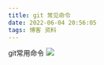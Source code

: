 ```yaml
---
title: git 常见命令
date: 2022-06-04 20:56:05
tags: 博客 资料
---
```

git常用命令<!--more-->
![](https://s2.seikim.com/i/2022/06/07/llwugw.png)